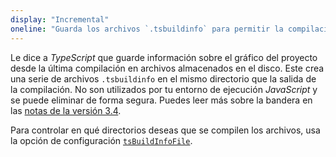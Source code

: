```yaml
---
display: "Incremental"
oneline: "Guarda los archivos `.tsbuildinfo` para permitir la compilación incremental de proyectos."
---
```


Le dice a *TypeScript* que guarde información sobre el gráfico del proyecto desde la última compilación en archivos almacenados en el disco. Este
crea una serie de archivos `.tsbuildinfo` en el mismo directorio que la salida de la compilación. No son utilizados por tu
entorno de ejecución *JavaScript* y se puede eliminar de forma segura. Puedes leer más sobre la bandera en las [notas de la versión 3.4](/docs/handbook/release-notes/typescript-3-4.html#rapid-later-builds-with-the---incremental-flag).

Para controlar en qué directorios deseas que se compilen los archivos, usa la opción de configuración [`tsBuildInfoFile`](#tsBuildInfoFile).
